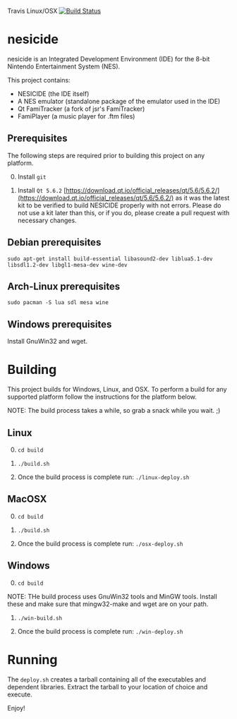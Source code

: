 Travis Linux/OSX [![Build Status](https://travis-ci.org/christopherpow/nesicide.svg?branch=master)](https://travis-ci.org/christopherpow/nesicide)

nesicide
===============================================================================
nesicide is an Integrated Development Environment (IDE) for the 8-bit Nintendo Entertainment System (NES).

This project contains:
* NESICIDE (the IDE itself)
* A NES emulator (standalone package of the emulator used in the IDE)
* Qt FamiTracker (a fork of jsr's FamiTracker)
* FamiPlayer (a music player for .ftm files)

Prerequisites
-------------------------------------------------------------------------------
The following steps are required prior to building this project on any platform.

0. Install `git`

1. Install `Qt 5.6.2` [https://download.qt.io/official_releases/qt/5.6/5.6.2/](https://download.qt.io/official_releases/qt/5.6/5.6.2/) as it was the latest kit to be verified to build NESICIDE properly with not errors. Please do not use a kit later than this, or if you do, please create a pull request with necessary changes. 

Debian prerequisites
-------------------------------------------------------------------------------
`sudo apt-get install build-essential libasound2-dev liblua5.1-dev libsdl1.2-dev libgl1-mesa-dev wine-dev`

Arch-Linux prerequisites
-------------------------------------------------------------------------------
`sudo pacman -S lua sdl mesa wine`

Windows prerequisites
-------------------------------------------------------------------------------
Install GnuWin32 and wget.

Building
===============================================================================
This project builds for Windows, Linux, and OSX. To perform a build for any supported platform follow the instructions for the platform below.

NOTE: The build process takes a while, so grab a snack while you wait. ;)

Linux
-------------------------------------------------------------------------------
0. `cd build`

1. `./build.sh`

2. Once the build process is complete run: `./linux-deploy.sh`

MacOSX
-------------------------------------------------------------------------------
0. `cd build`

1. `./build.sh`

2. Once the build process is complete run: `./osx-deploy.sh`

Windows
-------------------------------------------------------------------------------
0. `cd build`

NOTE: THe build process uses GnuWin32 tools and MinGW tools. Install these and make sure that mingw32-make and wget are on your path.

1. `./win-build.sh`

2. Once the build process is complete run: `./win-deploy.sh`

Running
===============================================================================
The `deploy.sh` creates a tarball containing all of the executables and dependent libraries. Extract the tarball to your location of choice and execute.

Enjoy!
